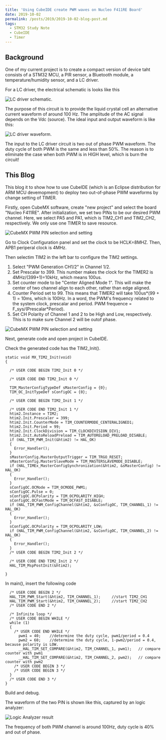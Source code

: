 ```yaml
---
title: 'Using CubeIDE create PWM waves on Nucleo F411RE Board'
date: 2019-10-02
permalink: /posts/2019/2019-10-02-blog-post.md
tags:
  - STM32 Study Note
  - CubeIDE
  - Timer
---
```


Background
---
One of my current project is to create a compact version of device taht consists of a STM32 MCU, a PIR sensor, a Bluetooth module, a temperature/humidity sensor, and a LC driver. 

For a LC driver, the electrical schematic is looks like this 

![LC driver schematic](http://libowu.com/images/LC_driver_schematic.png). 

The purpose of this circuit is to provide the liquid crystal cell an alternative current waveform of around 100 Hz. The amplitude of the AC signal depends on the Vdc (source). The ideal input and output waveform is like this:

![LC driver waveform](http://libowu.com/images/LC_driver_output_waveform.png).

The input to the LC driver circuit is two out of phase PWM waveform. The duty cycle of both PWM is the same and less than 50%. The reason is to eliminate the case when both PWM is in HIGH level, which is burn the circuit!

This Blog
---
This blog it to show how to use CubeIDE (which is an Eclipse distribution for ARM MCU devemopment) to deploy two out-of-phase PWM waveforms by change setting of TIMER.

Firstly, open CubeMX software, create "new project" and select the board "Nucleo F411RE". After initialization, we set two PINs to be our desired PWM channel. Here, we select PA5 and PA1, which is TIM2_CH1 and TIM2_CH2, respectively. We only use one TIMER to save resource. 

![CubeMX PWM PIN selection and setting](http://libowu.com/images/20191002_CubeMX_PWM_Setup.JPG)

Go to Clock Configuration panel and set the clock to be HCLK=8MHZ. Then, APB1 periperal clock is 4MHz.

Then selectim TIM2 in the left bar to configure the TIM2 settings. 
1. Select "PWM Generation CH1/2" in Channel 1/2.
2. Set Prescalar to 399. This number makes the clock for the TIMER2 is 4MHz/(399+1)=10kHz, which means 100us.
3. Set counter mode to be "Center Aligned Mode 1". This will make the center of two channel align to each other, rather than edge aligned.
4. Counter Period set to 99. This means that TIMER2 will take 100us*(99 + 1) = 10ms, which is 100Hz. In a word, the PWM's frequency related to the system clock, prescalar and period. PWM frequence = F_sys/(Prescalar*Period).
5. Set CH Polarity of Channel 1 and 2 to be High and Low, respectively. This is to make sure Channel 2 will be outof phase.

![CubeMX PWM PIN selection and setting](http://libowu.com/images/20191002_CubeMX_PWM_Setup_TIM2.JPG)

Next, generate code and open project in CubeIDE.

Check the generated code has the TIM2_Init().

```
static void MX_TIM2_Init(void)
{

  /* USER CODE BEGIN TIM2_Init 0 */

  /* USER CODE END TIM2_Init 0 */

  TIM_MasterConfigTypeDef sMasterConfig = {0};
  TIM_OC_InitTypeDef sConfigOC = {0};

  /* USER CODE BEGIN TIM2_Init 1 */

  /* USER CODE END TIM2_Init 1 */
  htim2.Instance = TIM2;
  htim2.Init.Prescaler = 399;
  htim2.Init.CounterMode = TIM_COUNTERMODE_CENTERALIGNED1;
  htim2.Init.Period = 99;
  htim2.Init.ClockDivision = TIM_CLOCKDIVISION_DIV1;
  htim2.Init.AutoReloadPreload = TIM_AUTORELOAD_PRELOAD_DISABLE;
  if (HAL_TIM_PWM_Init(&htim2) != HAL_OK)
  {
    Error_Handler();
  }
  sMasterConfig.MasterOutputTrigger = TIM_TRGO_RESET;
  sMasterConfig.MasterSlaveMode = TIM_MASTERSLAVEMODE_DISABLE;
  if (HAL_TIMEx_MasterConfigSynchronization(&htim2, &sMasterConfig) != HAL_OK)
  {
    Error_Handler();
  }
  sConfigOC.OCMode = TIM_OCMODE_PWM1;
  sConfigOC.Pulse = 0;
  sConfigOC.OCPolarity = TIM_OCPOLARITY_HIGH;
  sConfigOC.OCFastMode = TIM_OCFAST_DISABLE;
  if (HAL_TIM_PWM_ConfigChannel(&htim2, &sConfigOC, TIM_CHANNEL_1) != HAL_OK)
  {
    Error_Handler();
  }
  sConfigOC.OCPolarity = TIM_OCPOLARITY_LOW;
  if (HAL_TIM_PWM_ConfigChannel(&htim2, &sConfigOC, TIM_CHANNEL_2) != HAL_OK)
  {
    Error_Handler();
  }
  /* USER CODE BEGIN TIM2_Init 2 */

  /* USER CODE END TIM2_Init 2 */
  HAL_TIM_MspPostInit(&htim2);

}
```

In main(), insert the following code
```
  /* USER CODE BEGIN 2 */
  HAL_TIM_PWM_Start(&htim2, TIM_CHANNEL_1);		//start TIM2_CH1
  HAL_TIM_PWM_Start(&htim2, TIM_CHANNEL_2);		//start TIM2_CH2
  /* USER CODE END 2 */

  /* Infinite loop */
  /* USER CODE BEGIN WHILE */
  while (1)
  {
    /* USER CODE END WHILE */
	  pwm1 = 40;	//determine the duty cycle, pwm1/period = 0.4
	  pwm2 = 60;	//determine the duty cycle, 1-pwm2/period = 0.4, because polarity is LOW.
	  __HAL_TIM_SET_COMPARE(&htim2, TIM_CHANNEL_1, pwm1);	// compare counter with pwm1
	  __HAL_TIM_SET_COMPARE(&htim2, TIM_CHANNEL_2, pwm2);	// compare counter with pwm2
    /* USER CODE BEGIN 3 */
    /* USER CODE BEGIN 3 */
  }
  /* USER CODE END 3 */
}
```

Build and debug. 

The waveform of the two PIN is shown like this, captured by an logic analyzer:

![Logic Analyzer result](http://libowu.com/images/20191002_logic_analyzer_result.JPG)

The frequency of both PWM channel is around 100Hz, duty cycle is 40% and out of phase.

